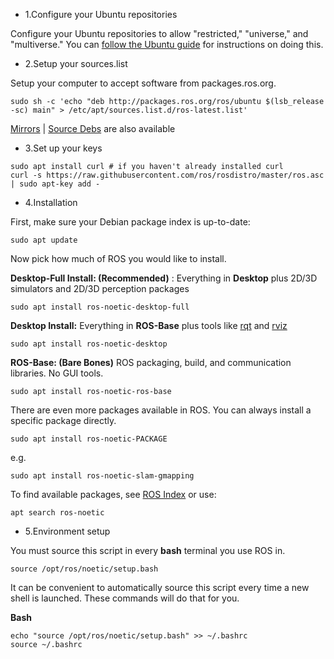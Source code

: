 - 1.Configure your Ubuntu repositories

Configure your Ubuntu repositories to allow "restricted," "universe," and "multiverse." You can [follow the Ubuntu guide](https://help.ubuntu.com/community/Repositories/Ubuntu) for instructions on doing this.


- 2.Setup your sources.list

Setup your computer to accept software from packages.ros.org.

```
sudo sh -c 'echo "deb http://packages.ros.org/ros/ubuntu $(lsb_release -sc) main" > /etc/apt/sources.list.d/ros-latest.list'
```

 [Mirrors](https://wiki.ros.org/ROS/Installation/UbuntuMirrors) | [Source Debs](https://wiki.ros.org/DebianPackageSources) are also available

- 3.Set up your keys

```
sudo apt install curl # if you haven't already installed curl
curl -s https://raw.githubusercontent.com/ros/rosdistro/master/ros.asc | sudo apt-key add -
```

- 4.Installation

First, make sure your Debian package index is up-to-date:

```
sudo apt update
```

Now pick how much of ROS you would like to install.

**Desktop-Full Install: (Recommended)** : Everything in **Desktop** plus 2D/3D simulators and 2D/3D perception packages

```
sudo apt install ros-noetic-desktop-full
```

**Desktop Install:** Everything in **ROS-Base** plus tools like [rqt](http://wiki.ros.org/rqt) and [rviz](http://wiki.ros.org/rviz)

```
sudo apt install ros-noetic-desktop
```

**ROS-Base: (Bare Bones)** ROS packaging, build, and communication libraries. No GUI tools.

```
sudo apt install ros-noetic-ros-base
```

There are even more packages available in ROS. You can always install a specific package directly.

```
sudo apt install ros-noetic-PACKAGE
```

e.g.

```
sudo apt install ros-noetic-slam-gmapping
```

To find available packages, see [ROS Index](https://index.ros.org/packages/page/1/time/#noetic) or use:

```
apt search ros-noetic
```
- 5.Environment setup

You must source this script in every **bash** terminal you use ROS in.

```
source /opt/ros/noetic/setup.bash
```

It can be convenient to automatically source this script every time a new shell is launched. These commands will do that for you.

**Bash**

```
echo "source /opt/ros/noetic/setup.bash" >> ~/.bashrc
source ~/.bashrc
```